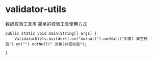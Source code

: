 # validator-utils
数据校验工具类
简单的校验工具使用方式

    public static void main(String[] args) {
        ValidatorUtils.builder().on("notnull").notNull("对象1 非空校验").on("").notNull(" 对象2非空校验");

    }


